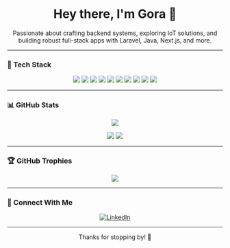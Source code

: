<h1 align="center">Hey there, I'm Gora 👋</h1>
<p align="center">
Passionate about crafting backend systems, exploring IoT solutions, and building robust full-stack apps with Laravel, Java, Next.js, and more.
</p>

---

### 🧰 Tech Stack
<p align="center">
  <img src="https://img.shields.io/badge/Java-ED8B00?style=for-the-badge&logo=java&logoColor=white" />
  <img src="https://img.shields.io/badge/Laravel-F55247?style=for-the-badge&logo=laravel&logoColor=white" />
  <img src="https://img.shields.io/badge/Next.js-000000?style=for-the-badge&logo=nextdotjs&logoColor=white" />
  <img src="https://img.shields.io/badge/Spring%20Boot-6DB33F?style=for-the-badge&logo=springboot&logoColor=white" />
  <img src="https://img.shields.io/badge/CodeIgniter-EF4223?style=for-the-badge&logo=codeigniter&logoColor=white" />
  <img src="https://img.shields.io/badge/Node--RED-B52E31?style=for-the-badge&logo=nodered&logoColor=white" />
  <img src="https://img.shields.io/badge/MySQL-005C84?style=for-the-badge&logo=mysql&logoColor=white" />
  <img src="https://img.shields.io/badge/PostgreSQL-336791?style=for-the-badge&logo=postgresql&logoColor=white" />
  <img src="https://img.shields.io/badge/SQLite-003B57?style=for-the-badge&logo=sqlite&logoColor=white" />
  <img src="https://img.shields.io/badge/Grafana-F46800?style=for-the-badge&logo=grafana&logoColor=white" />
</p>

---

### 📊 GitHub Stats
<p align="center">
  <img src="https://github-readme-streak-stats.herokuapp.com/?user=goraasep&theme=monokai&hide_border=false" />
</p>
<p align="center">
  <img src="http://github-profile-summary-cards.vercel.app/api/cards/most-commit-language?username=goraasep&theme=monokai" />
  <img src="http://github-profile-summary-cards.vercel.app/api/cards/repos-per-language?username=goraasep&theme=monokai" />
</p>

---

### 🏆 GitHub Trophies
<p align="center">
  <img src="https://github-profile-trophy.vercel.app/?username=goraasep&theme=radical&no-frame=false&no-bg=true&margin-w=4" />
</p>

---

### 🔗 Connect With Me
<p align="center">
  <a href="https://www.linkedin.com/in/gora-asep-b55271129/">
    <img src="https://img.shields.io/badge/LinkedIn-0077B5?style=for-the-badge&logo=linkedin&logoColor=white" alt="LinkedIn" />
  </a>
</p>

---

<p align="center">
Thanks for stopping by! 🚀
</p>
